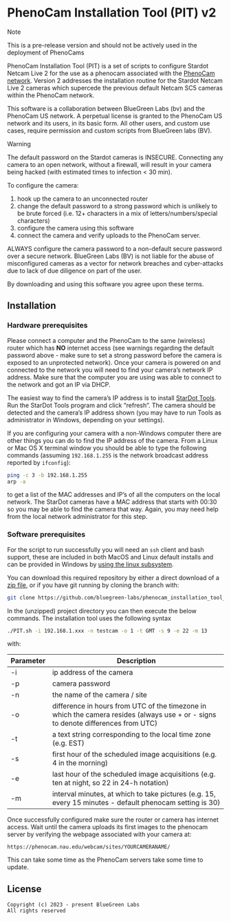 # PhenoCam Installation Tool (PIT) v2

> [!note]
> This is a pre-release version and should not be actively used in the deployment of PhenoCams

PhenoCam Installation Tool (PIT) is a set of scripts to configure Stardot Netcam Live 2 for the use as a phenocam associated with the [PhenoCam network](http://phenocam.nau.edu). Version 2 addresses the installation routine for the Stardot Netcam Live 2 cameras which supercede the previous default Netcam SC5 cameras within the PhenoCam network.

This software is a collaboration between BlueGreen Labs (bv) and the PhenoCam US network. A perpetual license is granted to the PhenoCam US network and its users, in its basic form. All other users, and custom use cases, require permission and custom scripts from BlueGreen labs (BV).

> [!warning]
> The default password on the Stardot cameras is INSECURE. Connecting any camera to an open network, without a firewall, will result in your camera being hacked (with estimated times to infection < 30 min). 
> 
> To configure the camera: 
> 1) hook up the camera to an unconnected router 
> 2) change the default password to a strong password which is unlikely to be brute forced (i.e. 12+ characters in a mix of letters/numbers/special characters) 
> 3) configure the camera using this software 
> 4) connect the camera and verify uploads to the PhenoCam server.
> 
> ALWAYS configure the camera password to a non-default secure password over a secure network. BlueGreen Labs (BV) is not liable for the abuse of misconfigured cameras as a vector for network breaches and cyber-attacks due to lack of due diligence on part of the user.

By downloading and using this software you agree upon these terms.

## Installation

### Hardware prerequisites

Please connect a computer and the PhenoCam to the same (wireless) router which has **NO** internet access (see warnings regarding the default password above - make sure to set a strong password before the camera is exposed to an unprotected network). Once your camera is powered on and connected to the network you will need to find your camera’s network IP address. Make sure that the computer you are using was able to connect to the network and got an IP via DHCP.

The easiest way to find the camera’s IP address is to install [StarDot Tools](http://www.stardot.com/downloads). Run the StarDot Tools program and click “refresh”. The camera should be detected and the camera’s IP address shown (you may have to run Tools as administrator in Windows, depending on your settings).

If you are configuring your camera with a non-Windows computer there are other things you can do to find the IP address of the camera. From a Linux or Mac OS X terminal window you should be able to type the following commands (assuming `192.168.1.255` is the network broadcast address reported by `ifconfig`):

```bash
ping -c 3 -b 192.168.1.255
arp -a
```

to get a list of the MAC addresses and IP’s of all the computers on the local network. The StarDot cameras have a MAC address that starts with 00:30 so you may be able to find the camera that way. Again, you may need help from the local network administrator for this step.

### Software prerequisites

For the script to run successfully you will need an `ssh` client and bash support, these are included in both MacOS and Linux default installs and can be provided in Windows by [using the linux subsystem](https://learn.microsoft.com/en-us/windows/wsl/install). 

You can download this required repository by either a direct download of a [zip file](https://github.com/bluegreen-labs/phenocam_installation_tool_v2/), or if you have git running by cloning the branch with:

```bash
git clone https://github.com/bluegreen-labs/phenocam_installation_tool_v2.git
```

In the (unzipped) project directory you can then execute the below commands. The installation tool uses the following syntax

```bash
./PIT.sh -i 192.168.1.xxx -n testcam -o 1 -t GMT -s 9 -e 22 -m 13

```

with:

| Parameter     | Description |
| ------------- | ------------------------------ |
| -i            | ip address of the camera |
| -p            | camera password |
| -n            | the name of the camera / site |
| -o            | difference in hours from UTC of the timezone in which the camera resides (always use + or - signs to denote differences from UTC) |
| -t            | a text string corresponding to the local time zone (e.g. EST) |
| -s            | first hour of the scheduled image acquisitions (e.g. 4 in the morning) |
| -e            | last hour of the scheduled image acquisitions (e.g. ten at night, so 22 in 24-h notation) |
| -m            | interval minutes, at which to take pictures (e.g. 15, every 15 minutes - default phenocam setting is 30) |

Once successfully configured make sure the router or camera has internet access. Wait until the camera uploads its first images to the phenocam server by verifying the webpage associated with your camera at:

```
https://phenocam.nau.edu/webcam/sites/YOURCAMERANAME/
```

This can take some time as the PhenoCam servers take some time to update.

## License

```
Copyright (c) 2023 - present BlueGreen Labs
All rights reserved
```
